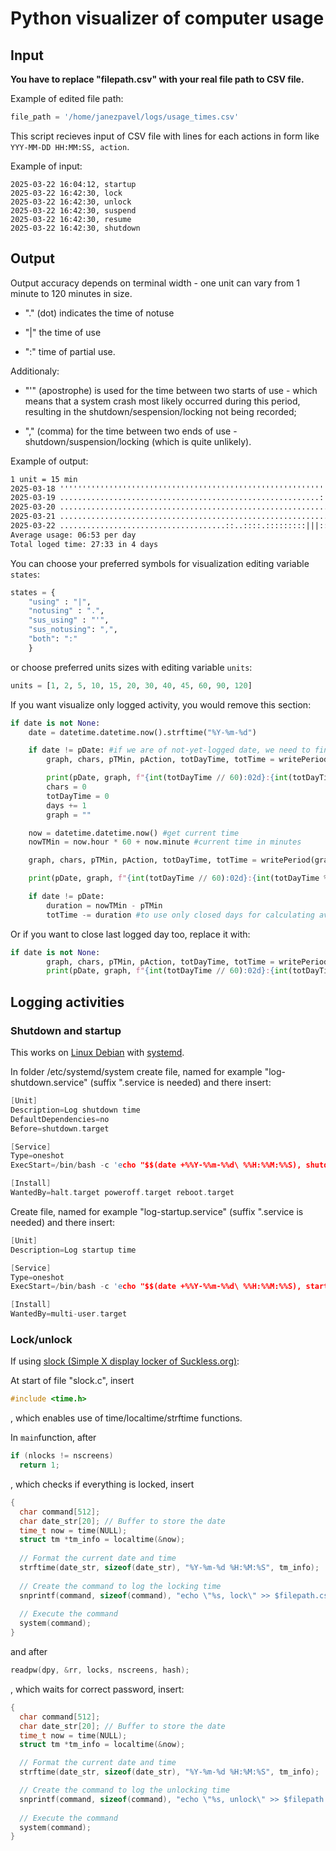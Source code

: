 # Python visualizer of computer usage

## Input

**You have to replace "filepath.csv" with your real file path to CSV file.**

Example of edited file path:

```py
file_path = '/home/janezpavel/logs/usage_times.csv'
```

This script recieves input of CSV file with lines for each actions in form like `YYY-MM-DD HH:MM:SS, action`.

Example of input:

```csv
2025-03-22 16:04:12, startup
2025-03-22 16:42:30, lock
2025-03-22 16:42:30, unlock
2025-03-22 16:42:30, suspend
2025-03-22 16:42:30, resume
2025-03-22 16:42:30, shutdown
```

## Output
Output accuracy depends on terminal width - one unit can vary from 1 minute to 120 minutes in size.

* "." (dot) indicates the time of notuse

* "|" the time of use

* ":" time of partial use.

Additionaly:

* "'" (apostrophe) is used for the time between two starts of use - which means that a system crash most likely occurred during this period, resulting in the shutdown/sespension/locking not being recorded;

* "," (comma) for the time between two ends of use - shutdown/suspension/locking (which is quite unlikely).

Example of output:
```txt
1 unit = 15 min
2025-03-18 ''''''''''''''''''''''''''''''''''''''''''''''''''''''''''''''''''''''''''''''''''''':::........ 00:05
2025-03-19 ..........................................................:|::||||||||:::.......:|||||||||||:... 06:23
2025-03-20 ............................................................|||||||||::|||||:::::.......::::.... 05:17
2025-03-21 ................................................................:||||||||||||||:.:|||||||||||||: 07:09
2025-03-22 .....................................::..::::.:::::::::|||::|||||||:.:||||||::||:..:||||||| 08:39
Average usage: 06:53 per day
Total loged time: 27:33 in 4 days
```

You can choose your preferred symbols for visualization editing variable `states`:
```py
states = {
    "using" : "|",
    "notusing" : ".",
    "sus_using" : "'",
    "sus_notusing": ",",
    "both": ":"
    }
```
or choose preferred units sizes with editing variable `units`:
```py
units = [1, 2, 5, 10, 15, 20, 30, 40, 45, 60, 90, 120]
```

If you want visualize only logged activity, you would remove this section:
```py
if date is not None:
    date = datetime.datetime.now().strftime("%Y-%m-%d")

    if date != pDate: #if we are of not-yet-logged date, we need to finish previous day first (it's possible only if you stay on computer too late in night)
        graph, chars, pTMin, pAction, totDayTime, totTime = writePeriod(graph, chars, pTMin, 1440, pAction, action, totDayTime, totTime, unit)

        print(pDate, graph, f"{int(totDayTime // 60):02d}:{int(totDayTime % 60):02d}") #print line for previous day
        chars = 0
        totDayTime = 0
        days += 1
        graph = ""

    now = datetime.datetime.now() #get current time
    nowTMin = now.hour * 60 + now.minute #current time in minutes

    graph, chars, pTMin, pAction, totDayTime, totTime = writePeriod(graph, chars, pTMin, nowTMin, pAction, "shutdown", totDayTime, totTime, unit)

    print(pDate, graph, f"{int(totDayTime // 60):02d}:{int(totDayTime % 60):02d}") # Print day to noW

    if date != pDate:
        duration = nowTMin - pTMin
        totTime -= duration #to use only closed days for calculating average usage per day
```
Or if you want to close last logged day too, replace it with:
```py
if date is not None:
        graph, chars, pTMin, pAction, totDayTime, totTime = writePeriod(graph, chars, pTMin, 1440, pAction, action, totDayTime, totTime, unit)
        print(pDate, graph, f"{int(totDayTime // 60):02d}:{int(totDayTime % 60):02d}") #print line for previous day
```

## Logging activities
### Shutdown and startup
This works on [Linux Debian](https://www.debian.org/) with [systemd](https://systemd.io/).

In folder /etc/systemd/system create file, named for example "log-shutdown.service" (suffix ".service is needed) and there insert:
```c
[Unit]
Description=Log shutdown time
DefaultDependencies=no
Before=shutdown.target

[Service]
Type=oneshot
ExecStart=/bin/bash -c 'echo "$$(date +%%Y-%%m-%%d\ %%H:%%M:%%S), shutdown" >> filepath.csv'

[Install]
WantedBy=halt.target poweroff.target reboot.target
```
Create file, named for example "log-startup.service" (suffix ".service is needed) and there insert:
```c
[Unit]
Description=Log startup time

[Service]
Type=oneshot
ExecStart=/bin/bash -c 'echo "$$(date +%%Y-%%m-%%d\ %%H:%%M:%%S), startup" >> filepath.csv'

[Install]
WantedBy=multi-user.target
```

### Lock/unlock
If using [slock (Simple X display locker of Suckless.org)](https://tools.suckless.org/slock/):

At start of file "slock.c", insert
```c
#include <time.h>
```
, which enables use of time/localtime/strftime functions.

In `main`function, after
```c
if (nlocks != nscreens)
  return 1;
```
, which checks if everything is locked, insert
```c
{
  char command[512];
  char date_str[20]; // Buffer to store the date
  time_t now = time(NULL);
  struct tm *tm_info = localtime(&now);
    
  // Format the current date and time
  strftime(date_str, sizeof(date_str), "%Y-%m-%d %H:%M:%S", tm_info);
    
  // Create the command to log the locking time
  snprintf(command, sizeof(command), "echo \"%s, lock\" >> $filepath.csv", date_str);
    
  // Execute the command
  system(command);
}
```
and after
```c
readpw(dpy, &rr, locks, nscreens, hash);
```
, which waits for correct password, insert:
```c
{
  char command[512];
  char date_str[20]; // Buffer to store the date
  time_t now = time(NULL);
  struct tm *tm_info = localtime(&now);

  // Format the current date and time
  strftime(date_str, sizeof(date_str), "%Y-%m-%d %H:%M:%S", tm_info);

  // Create the command to log the unlocking time
  snprintf(command, sizeof(command), "echo \"%s, unlock\" >> $filepath.csv", date_str);
    
  // Execute the command
  system(command);
}
```
